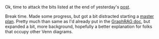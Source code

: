 <!-- title: llama_index SPARQL Notes 07 -->

Ok, time to attack the bits listed at the end of yesterday's [post](https://hyperdata.it/blog/llama-sparql-06/).

Break time. Made some progress, but got a bit distracted starting a [master plan](https://github.com/danja/nlp/blob/main/GraphRAG/goal.md). Pretty much than same as I'd already put in the [GraphRAG doc](https://github.com/danja/nlp/tree/main/GraphRAG), but expanded a bit, more background, hopefully a better explanation for folks that occupy other Venn diagrams.
